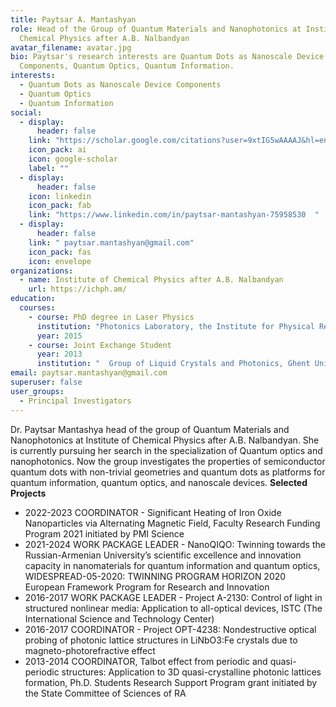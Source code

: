 ```yaml
---
title: Paytsar A. Mantashyan
role: Head of the Group of Quantum Materials and Nanophotonics at Institute of
  Chemical Physics after A.B. Nalbandyan
avatar_filename: avatar.jpg
bio: Paytsar's research interests are Quantum Dots as Nanoscale Device
  Components, Quantum Optics, Quantum Information.
interests:
  - Quantum Dots as Nanoscale Device Components
  - Quantum Optics
  - Quantum Information
social:
  - display:
      header: false
    link: "https://scholar.google.com/citations?user=9xtIG5wAAAAJ&hl=en "
    icon_pack: ai
    icon: google-scholar
    label: ""
  - display:
      header: false
    icon: linkedin
    icon_pack: fab
    link: "https://www.linkedin.com/in/paytsar-mantashyan-75958530  "
  - display:
      header: false
    link: " paytsar.mantashyan@gmail.com"
    icon_pack: fas
    icon: envelope
organizations:
  - name: Institute of Chemical Physics after A.B. Nalbandyan
    url: https://ichph.am/
education:
  courses:
    - course: PhD degree in Laser Physics
      institution: "Photonics Laboratory, the Institute for Physical Research of NAS RA "
      year: 2015
    - course: Joint Exchange Student
      year: 2013
      institution: "  Group of Liquid Crystals and Photonics, Ghent University"
email: paytsar.mantashyan@gmail.com
superuser: false
user_groups:
  - Principal Investigators
---
```

Dr. Paytsar Mantashya head of the group of Quantum Materials and Nanophotonics at Institute of Chemical Physics after A.B. Nalbandyan. She is currently pursuing her search in the specialization of Quantum optics and nanophotonics. Now the group investigates the properties of semiconductor quantum dots with non-trivial geometries and quantum dots as platforms for quantum information, quantum optics, and nanoscale devices.
**Selected Projects**
- 2022-2023 COORDINATOR - Significant Heating of Iron Oxide Nanoparticles via Alternating Magnetic Field, Faculty Research Funding Program 2021 initiated by PMI Science
- 2021-2024 WORK PACKAGE LEADER - NanoQIQO: Twinning towards the Russian-Armenian University’s scientific excellence and innovation capacity in nanomaterials for quantum information and quantum optics, WIDESPREAD-05-2020: TWINNING PROGRAM HORIZON 2020 European Framework Program for Research and Innovation
- 2016-2017 WORK PACKAGE LEADER - Project A-2130: Control of light in structured nonlinear media: Application to all-optical devices, ISTC (The International Science and Technology Center)
- 2016-2017 COORDINATOR - Project OPT-4238: Nondestructive optical probing of photonic lattice structures in LiNbO3:Fe crystals due to magneto-photorefractive effect
- 2013-2014 COORDINATOR, Talbot effect from periodic and quasi-periodic structures: Application to 3D quasi-crystalline photonic lattices formation, Ph.D. Students Research Support Program grant initiated by the State Committee of Sciences of RA




